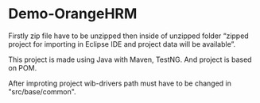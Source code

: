 # Demo-OrangeHRM
Firstly zip file have to be unzipped then inside of unzipped folder “zipped project for importing in Eclipse IDE and project data will be available”. 

This project is made using Java with Maven, TestNG. And project is based on POM.

After improting project wib-drivers path must have to be changed in "src/base/common".

